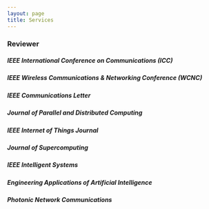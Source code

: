 ```yaml
---
layout: page
title: Services
---
```



### Reviewer

##### IEEE International Conference on Communications (ICC)
##### IEEE Wireless Communications & Networking Conference (WCNC)
##### IEEE Communications Letter
#####  Journal of Parallel and Distributed Computing
#####  IEEE Internet of Things Journal
#####  Journal of Supercomputing 
#####  IEEE Intelligent Systems  
#####  Engineering Applications of Artificial Intelligence
#####  Photonic Network Communications